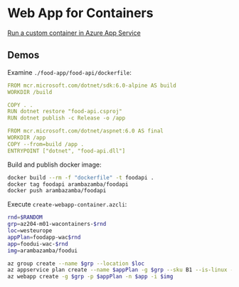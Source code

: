# Web App for Containers

[Run a custom container in Azure App Service](https://docs.microsoft.com/en-us/azure/app-service/quickstart-custom-container?tabs=dotnet&pivots=container-linux)

## Demos

Examine `./food-app/food-api/dockerfile`:

```yaml
FROM mcr.microsoft.com/dotnet/sdk:6.0-alpine AS build
WORKDIR /build

COPY . .
RUN dotnet restore "food-api.csproj"
RUN dotnet publish -c Release -o /app

FROM mcr.microsoft.com/dotnet/aspnet:6.0 AS final
WORKDIR /app
COPY --from=build /app .
ENTRYPOINT ["dotnet", "food-api.dll"]
```

Build and publish docker image:

```bash
docker build --rm -f "dockerfile" -t foodapi .
docker tag foodapi arambazamba/foodapi
docker push arambazamba/foodapi
```

Execute `create-webapp-container.azcli`:

```bash
rnd=$RANDOM
grp=az204-m01-wacontainers-$rnd
loc=westeurope
appPlan=foodapp-wac$rnd
app=foodui-wac-$rnd
img=arambazamba/foodui

az group create --name $grp --location $loc
az appservice plan create --name $appPlan -g $grp --sku B1 --is-linux --number-of-workers 1
az webapp create -g $grp -p $appPlan -n $app -i $img
```
